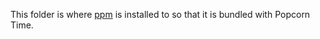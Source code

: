 This folder is where [ppm](https://git.popcorntime.io/stash/projects/PT/repos/ppm) is installed to so that
it is bundled with Popcorn Time.
